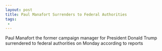 ```yaml
---
layout: post
title: Paul Manafort Surrenders to Federal Authorities
tags:
 -
---
```

Paul Manafort the former campaign manager for President Donald Trump surrendered to federal authorities on Monday according to reports
